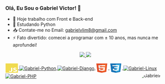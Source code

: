 ### Olá, Eu Sou o Gabriel Victor! 👋

- 🔭 Hoje trabalho com Front e Back-end
- 🐍 Estudando Python
- 📥 Contate-me no Email: gabrielvlim8@gmail.com
- ⚡ Fato divertido: comecei a programar com ± 10 anos, mas nunca me aprofundei!

<link rel="stylesheet" href="style.css">
<div align="center">
  <a href="https://github.com/gavictor">
  <img height="180em" src="https://github-readme-stats.vercel.app/api?username=gavictor&show_icons=true&theme=midnight-purple&include_all_commits=true&count_private=true"/>
  <img height="180em" src="https://github-readme-stats.vercel.app/api/top-langs/?username=gavictor&layout=compact&langs_count=7&theme=midnight-purple">
</div>
  
  
<div style="display: inline_block"><br>
  <img align="center" alt="Gabriel-JS" height="30" width="40" src="https://raw.githubusercontent.com/devicons/devicon/master/icons/javascript/javascript-plain.svg">
  <img align="center" alt="Gabriel-Python" height="30" width="40" src="https://cdn.jsdelivr.net/gh/devicons/devicon/icons/python/python-plain.svg" >
  <img align="center" alt="Gabriel-Django" height="30" width="40" src="https://cdn.jsdelivr.net/gh/devicons/devicon/icons/django/django-plain.svg">
  <img align="center" alt="Gabriel-HTML" height="30" width="40" src="https://raw.githubusercontent.com/devicons/devicon/master/icons/html5/html5-original.svg">
  <img align="center" alt="Gabriel-CSS" height="30" width="40" src="https://raw.githubusercontent.com/devicons/devicon/master/icons/css3/css3-original.svg">
  <img align="center" alt="Gabriel-Linux" height="30" width="40" src="https://cdn.jsdelivr.net/gh/devicons/devicon/icons/linux/linux-plain.svg">
  <img align="center" alt="Gabriel-PHP" height="30" width="40" src="https://cdn.jsdelivr.net/gh/devicons/devicon/icons/php/php-original.svg">
  <img align="right" id="icone" alt="GabrielPic" height="150" src="https://64.media.tumblr.com/cac928b61b484cdcf7704bb9d9f9f625/d7bd07b5d18722ce-0b/s540x810/412ab2114181401135b6f3dde251e4e33e71111b.png" style="border-radius:100px;">
</div>
